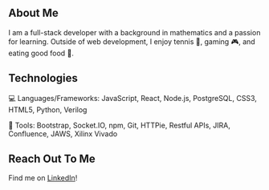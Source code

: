 ## About Me

I am a full-stack developer with a background in mathematics and a passion for learning.  Outside of web development, I enjoy tennis :tennis:, gaming :video_game:, and eating good food :rice:.

## Technologies

:computer: Languages/Frameworks: JavaScript, React, Node.js, PostgreSQL, CSS3, HTML5, Python, Verilog

:wrench: Tools: Bootstrap, Socket.IO, npm, Git, HTTPie, Restful APIs, JIRA, Confluence, JAWS, Xilinx Vivado

## Reach Out To Me

Find me on [LinkedIn](https://www.linkedin.com/in/josephtringuyen/)!
